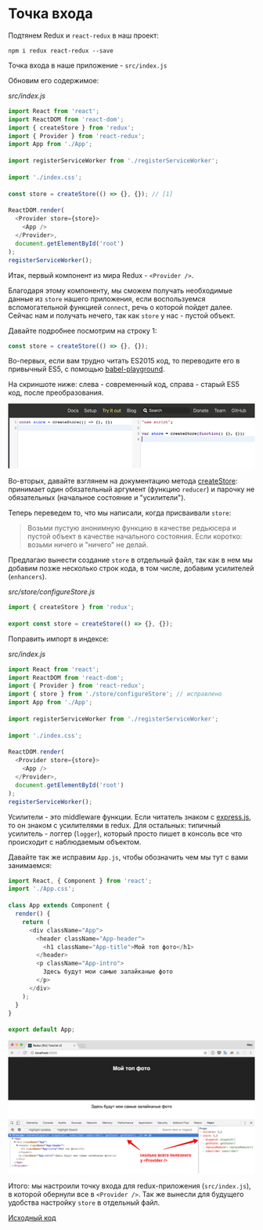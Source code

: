 # Точка входа

Подтянем Redux и `react-redux` в наш проект:

```
npm i redux react-redux --save
```

Точка входа в наше приложение - `src/index.js`

Обновим его содержимое:

_src/index.js_

```js
import React from 'react';
import ReactDOM from 'react-dom';
import { createStore } from 'redux';
import { Provider } from 'react-redux';
import App from './App';

import registerServiceWorker from './registerServiceWorker';

import './index.css';

const store = createStore(() => {}, {}); // [1]

ReactDOM.render(
  <Provider store={store}>
    <App />
  </Provider>,
  document.getElementById('root')
);
registerServiceWorker();
```

Итак, первый компонент из мира Redux - `<Provider />`.

Благодаря этому компоненту, мы сможем получать необходимые данные из `store` нашего приложения, если воспользуемся вспомогательной функцией `connect`, речь о которой пойдет далее. Сейчас нам и получать нечего, так как `store` у нас - пустой объект.

Давайте подробнее посмотрим на строку 1:

```js
const store = createStore(() => {}, {});
```

Во-первых, если вам трудно читать ES2015 код, то переводите его в привычный ES5, с помощью [babel-playground](https://babeljs.io/repl/).

На скриншоте ниже: слева - современный код, справа - старый ES5 код, после преобразования.

![babel создание store](create-store-babel.jpg)

Во-вторых, давайте взглянем на документацию метода [createStore](https://redux.js.org/api/createstore): принимает один обязательный аргумент (функцию `reducer`) и парочку не обязательных (начальное состояние и "усилители").

Теперь переведем то, что мы написали, когда присваивали `store`:

> Возьми пустую анонимную функцию в качестве редьюсера и пустой объект в качестве начального состояния. Если коротко: возьми ничего и "ничего" не делай.

Предлагаю вынести создание `store` в отдельный файл, так как в нем мы добавим позже несколько строк кода, в том числе, добавим усилителей (`enhancers`).

_src/store/configureStore.js_

```js
import { createStore } from 'redux';

export const store = createStore(() => {}, {});
```

Поправить импорт в индексе:

_src/index.js_

```js
import React from 'react';
import ReactDOM from 'react-dom';
import { Provider } from 'react-redux';
import { store } from './store/configureStore'; // исправлено
import App from './App';

import registerServiceWorker from './registerServiceWorker';

import './index.css';

ReactDOM.render(
  <Provider store={store}>
    <App />
  </Provider>,
  document.getElementById('root')
);
registerServiceWorker();
```

Усилители - это middleware функции. Если читатель знаком с [express.js](http://expressjs.com/), то он знаком с усилителями в redux. Для остальных: типичный усилитель - логгер (`logger`), который просто пишет в консоль все что происходит с наблюдаемым объектом.

Давайте так же исправим `App.js`, чтобы обозначить чем мы тут с вами занимаемся:

```js
import React, { Component } from 'react';
import './App.css';

class App extends Component {
  render() {
    return (
      <div className="App">
        <header className="App-header">
          <h1 className="App-title">Мой топ фото</h1>
        </header>
        <p className="App-intro">
          Здесь будут мои самые залайканые фото
        </p>
      </div>
    );
  }
}

export default App;
```

![Консоль с Provider](app-inside-provider.jpg)

Итого: мы настроили точку входа для redux-приложения (`src/index.js`), в которой обернули все в `<Provider />`. Так же вынесли для будущего удобства настройку `store` в отдельный файл.

[Исходный код](https://github.com/maxfarseer/redux-course-ru-v2/tree/chp3-entry-point)

